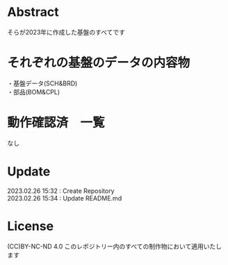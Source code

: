 # Abstract
そらが2023年に作成した基盤のすべてです
# それぞれの基盤のデータの内容物
・基盤データ(SCH&BRD)  
・部品(BOM&CPL)  
# 動作確認済　一覧
なし
# Update
2023.02.26 15:32 : Create Repository  
2023.02.26 15:34 : Update README.md
# License
(CC)BY-NC-ND 4.0
このレポジトリー内のすべての制作物において適用いたします

